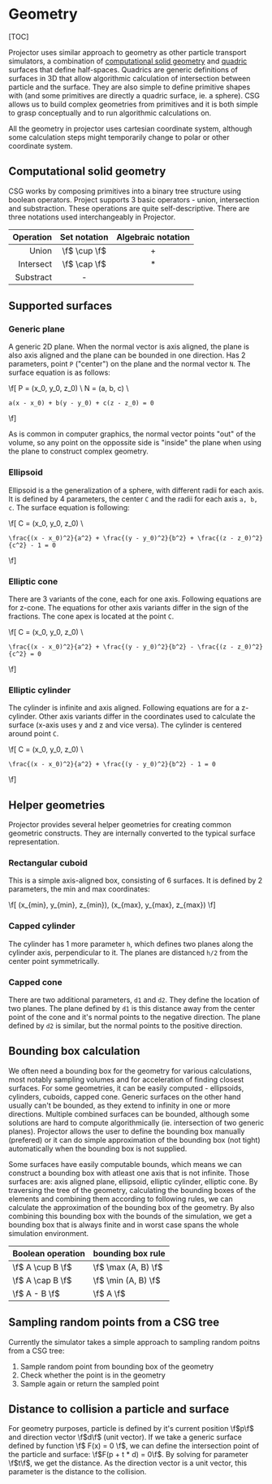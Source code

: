 # Geometry

[TOC]

Projector uses similar approach to geometry as other particle transport simulators, a combination of [computational solid geometry](https://en.wikipedia.org/wiki/Constructive_solid_geometry) and [quadric](https://en.wikipedia.org/wiki/Quadric) surfaces that define half-spaces.
Quadrics are generic definitions of surfaces in 3D that allow algorithmic calculation of intersection between particle and the surface. They are also simple to define primitive shapes with (and some primitives are directly a quadric surface, ie. a sphere).
CSG allows us to build complex geometries from primitives and it is both simple to grasp conceptually and to run algorithmic calculations on.

All the geometry in projector uses cartesian coordinate system, although some calculation steps might temporarily change to polar or other coordinate system.

## Computational solid geometry

CSG works by composing primitives into a binary tree structure using boolean operators. Project supports 3 basic operators - union, intersection and substraction. These operations are quite self-descriptive. There are three notations used interchangeably in Projector.

Operation | Set notation | Algebraic notation
---------:|:------------:|:-----------------:
Union | \f$ \cup \f$ | +
Intersect | \f$ \cap \f$ | *
Substract | - ||


## Supported surfaces

### Generic plane

A generic 2D plane. When the normal vector is axis aligned, the plane is also axis aligned and the plane can be bounded in one direction.
Has 2 parameters, point `P` ("center") on the plane and the normal vector `N`.
The surface equation is as follows:

\f[
    P = (x_0, y_0, z_0) \\
    N = (a, b, c) \\

    a(x - x_0) + b(y - y_0) + c(z - z_0) = 0
\f]

As is common in computer graphics, the normal vector points "out" of the volume, so any point on the oppossite side is "inside" the plane when using the plane to construct complex geometry.

### Ellipsoid

Ellipsoid is a the generalization of a sphere, with different radii for each axis. It is defined by 4 parameters, the center `C` and the radii for each axis `a, b, c`. The surface equation is following:

\f[
    C = (x_0, y_0, z_0) \\

    \frac{(x - x_0)^2}{a^2} + \frac{(y - y_0)^2}{b^2} + \frac{(z - z_0)^2}{c^2} - 1 = 0
\f]

### Elliptic cone

There are 3 variants of the cone, each for one axis. Following equations are for z-cone. The equations for other axis variants differ in the sign of the fractions. The cone apex is located at the point `C`.

\f[
    C = (x_0, y_0, z_0) \\

    \frac{(x - x_0)^2}{a^2} + \frac{(y - y_0)^2}{b^2} - \frac{(z - z_0)^2}{c^2} = 0
\f]

### Elliptic cylinder

The cylinder is infinite and axis aligned. Following equations are for a z-cylinder. Other axis variants differ in the coordinates used to calculate the surface (x-axis uses y and z and vice versa). The cylinder is centered around point `C`.

\f[
    C = (x_0, y_0, z_0) \\

    \frac{(x - x_0)^2}{a^2} + \frac{(y - y_0)^2}{b^2} - 1 = 0
\f]


## Helper geometries

Projector provides several helper geometries for creating common geometric constructs.
They are internally converted to the typical surface representation.

### Rectangular cuboid

This is a simple axis-aligned box, consisting of 6 surfaces.
It is defined by 2 parameters, the min and max coordinates:

\f[ (x_{min}, y_{min}, z_{min}), (x_{max}, y_{max}, z_{max}) \f]

### Capped cylinder

The cylinder has 1 more parameter `h`, which defines two planes along the cylinder axis, perpendicular to it. The planes are distanced `h/2` from the center point symmetrically.

### Capped cone

There are two additional parameters, `d1` and `d2`. They define the location of two planes. The plane defined by `d1` is this distance away from the center point of the cone and it's normal points to the negative direction. The plane defined by `d2` is similar, but the normal points to the positive direction.

## Bounding box calculation

We often need a bounding box for the geometry for various calculations, most notably sampling volumes and for acceleration of finding closest surfaces.
For some geometries, it can be easily computed - ellipsoids, cylinders, cuboids, capped cone.
Generic surfaces on the other hand usually can't be bounded, as they extend to infinity in one or more directions.
Multiple combined surfaces can be bounded, although some solutions are hard to compute algorithmically (ie. intersection of two generic planes).
Projector allows the user to define the bounding box manually (prefered) or it can do simple approximation of the bounding box (not tight) automatically when the bounding box is not supplied.

Some surfaces have easily computable bounds, which means we can construct a bounding box with atleast one axis that is not infinite.
Those surfaces are: axis aligned plane, ellipsoid, elliptic cylinder, elliptic cone.
By traversing the tree of the geometry, calculating the bounding boxes of the elements and combining them according to following rules, we can calculate the approximation of the bounding box of the geometry. By also combining this bounding box with the bounds of the simulation, we get a bounding box that is always finite and in worst case spans the whole simulation environment.

Boolean operation | bounding box rule
------------------|------------------
\f$ A \cup B \f$  | \f$ \max (A, B) \f$
\f$ A \cap B \f$  | \f$ \min (A, B) \f$
\f$ A - B \f$  | \f$ A \f$


## Sampling random points from a CSG tree

Currently the simulator takes a simple approach to sampling random poitns from a CSG tree:

1. Sample random point from bounding box of the geometry
2. Check whether the point is in the geometry
3. Sample again or return the sampled point

## Distance to collision a particle and surface

For geometry purposes, particle is defined by it's current position \f$p\f$ and direction vector \f$d\f$ (unit vector).
If we take a generic surface defined by function \f$ F(x) = 0 \f$, we can define the intersection point of the particle and surface: \f$F(p + t * d) = 0\f$. By solving for parameter \f$t\f$, we get the distance. As the direction vector is a unit vector, this parameter is the distance to the collision.